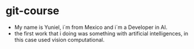 # git-course 
* My name is Yuniel, i´m from Mexico and i´m a Developer in AI.
* the first work that i doing was something with artificial intelligences,
  in this case used vision computational.
  

